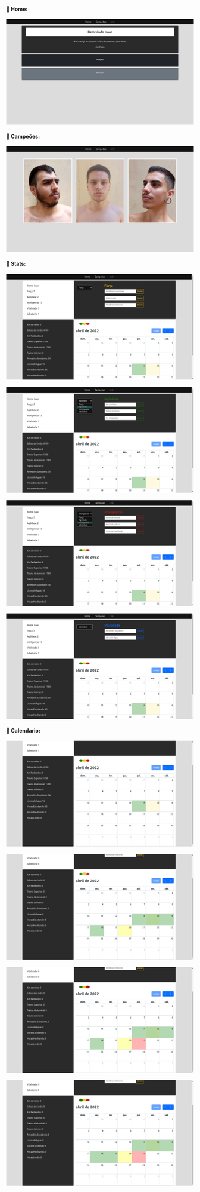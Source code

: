 #### 🏡 Home:
![](apresentacao-home.png)

#### 🤺 Campeões:
![](apresentacao-champions.png)

#### 🦬 Stats:
![](apresentacao-stats.png)
<br/>
<br/>
![](apresentacao-stats-2.png)
<br/>
<br/>
![](apresentacao-stats-3.png)
<br/>
<br/>
![](apresentacao-stats-4.png)

#### 📆 Calendario:
![](apresentacao-calendario.png)
<br />
<br />
![](apresentacao-calendario-2.png)
<br />
<br />
![](apresentacao-calendario-3.png)
<br />
<br />
![](apresentacao-calendario-4.png)

